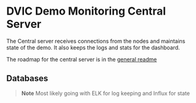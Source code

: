 # DVIC Demo Monitoring Central Server

The Central server receives connections from the nodes and maintains state of the demo. It also keeps the logs and stats for the dashboard.

The roadmap for the central server is in the [general readme](../README.md)

## Databases

> **Note**
> Most likely going with ELK for log keeping and Influx for state